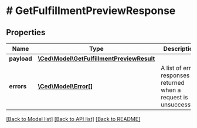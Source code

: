 # # GetFulfillmentPreviewResponse

## Properties

Name | Type | Description | Notes
------------ | ------------- | ------------- | -------------
**payload** | [**\Ced\Model\GetFulfillmentPreviewResult**](GetFulfillmentPreviewResult.md) |  | [optional]
**errors** | [**\Ced\Model\Error[]**](Error.md) | A list of error responses returned when a request is unsuccessful. | [optional]

[[Back to Model list]](../../README.md#models) [[Back to API list]](../../README.md#endpoints) [[Back to README]](../../README.md)
